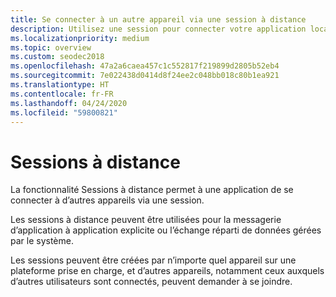 ```yaml
---
title: Se connecter à un autre appareil via une session à distance
description: Utilisez une session pour connecter votre application locale à un appareil distant.
ms.localizationpriority: medium
ms.topic: overview
ms.custom: seodec2018
ms.openlocfilehash: 47a2a6caea457c1c552817f219899d2805b52eb4
ms.sourcegitcommit: 7e022438d0414d8f24ee2c048bb018c80b1ea921
ms.translationtype: HT
ms.contentlocale: fr-FR
ms.lasthandoff: 04/24/2020
ms.locfileid: "59800821"
---
```

# <a name="remote-sessions"></a>Sessions à distance

La fonctionnalité Sessions à distance permet à une application de se connecter à d’autres appareils via une session.

Les sessions à distance peuvent être utilisées pour la messagerie d’application à application explicite ou l’échange réparti de données gérées par le système.

Les sessions peuvent être créées par n’importe quel appareil sur une plateforme prise en charge, et d’autres appareils, notamment ceux auxquels d’autres utilisateurs sont connectés, peuvent demander à se joindre.
